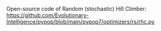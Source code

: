 Open-source code of Random (stochastic) Hill Climber: https://github.com/Evolutionary-Intelligence/pypop/blob/main/pypop7/optimizers/rs/rhc.py
